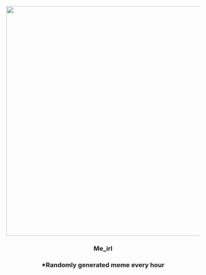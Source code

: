 <p align="center">
        <img src="https://i.imgur.com/I3epdSg.jpg" width="600" height="600">
        </p>
        <h3 align="center">Me_irl</h3>
        <h3 align="center">*Randomly generated meme every hour</h3>
    